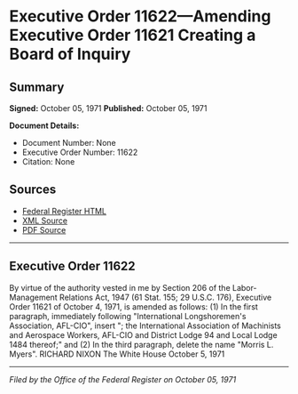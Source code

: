 # Executive Order 11622—Amending Executive Order 11621 Creating a Board of Inquiry

## Summary

**Signed:** October 05, 1971
**Published:** October 05, 1971

**Document Details:**
- Document Number: None
- Executive Order Number: 11622
- Citation: None

## Sources
- [Federal Register HTML](https://www.presidency.ucsb.edu/documents/executive-order-11622-amending-executive-order-11621-creating-board-inquiry)
- [XML Source](None)
- [PDF Source](None)

---

## Executive Order 11622

By virtue of the authority vested in me by Section 206 of the Labor-Management Relations Act, 1947 (61 Stat. 155; 29 U.S.C. 176), Executive Order 11621 of October 4, 1971, is amended as follows:
    (1) In the first paragraph, immediately following "International Longshoremen's Association, AFL-CIO", insert "; the International Association of Machinists and Aerospace Workers, AFL-CIO and District Lodge 94 and Local Lodge 1484 thereof;" and
    (2) In the third paragraph, delete the name "Morris L. Myers".
RICHARD NIXON
The White House
October 5, 1971

---

*Filed by the Office of the Federal Register on October 05, 1971*

